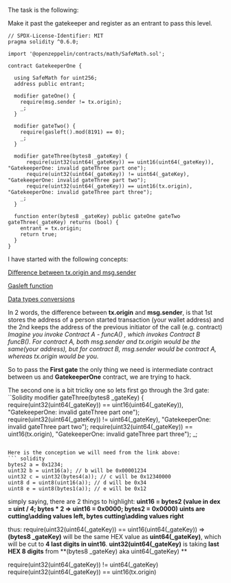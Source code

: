 
The task is the following:

Make it past the gatekeeper and register as an entrant to pass this level.

```solidity
// SPDX-License-Identifier: MIT
pragma solidity ^0.6.0;

import '@openzeppelin/contracts/math/SafeMath.sol';

contract GatekeeperOne {

  using SafeMath for uint256;
  address public entrant;

  modifier gateOne() {
    require(msg.sender != tx.origin);
    _;
  }

  modifier gateTwo() {
    require(gasleft().mod(8191) == 0);
    _;
  }

  modifier gateThree(bytes8 _gateKey) {
      require(uint32(uint64(_gateKey)) == uint16(uint64(_gateKey)), "GatekeeperOne: invalid gateThree part one");
      require(uint32(uint64(_gateKey)) != uint64(_gateKey), "GatekeeperOne: invalid gateThree part two");
      require(uint32(uint64(_gateKey)) == uint16(tx.origin), "GatekeeperOne: invalid gateThree part three");
    _;
  }

  function enter(bytes8 _gateKey) public gateOne gateTwo gateThree(_gateKey) returns (bool) {
    entrant = tx.origin;
    return true;
  }
}
```


I have started with the following concepts:

[Difference between tx.origin and msg.sender](https://ethereum.stackexchange.com/questions/1891/whats-the-difference-between-msg-sender-and-tx-origin)

[Gasleft function](https://docs.soliditylang.org/en/v0.8.3/units-and-global-variables.html#block-and-transaction-properties)

[Data types conversions](https://docs.soliditylang.org/en/v0.8.3/types.html#explicit-conversions)

In 2 words, the difference between **tx.origin** and **msg.sender**, is that 1st stores the address of a person started transaction (your wallet address) and the 2nd keeps the address of the previous initiator of the call (e.g. contract)
*Imagine you invoke Contract A - funcA() , which invokes Contract B funcB(). For contract A, both msg.sender and tx.origin would be the same(your address), but for contract B, msg.sender would be contract A, whereas tx.origin would be you.*

So to pass the **First gate** the only thing we need is intermediate contract between us and **GatekeeperOne** contract, we are trying to hack.

The second one is a bit triclky one so lets first go through the 3rd gate:
``Solidity
  modifier gateThree(bytes8 _gateKey) {
      require(uint32(uint64(_gateKey)) == uint16(uint64(_gateKey)), "GatekeeperOne: invalid gateThree part one");
      require(uint32(uint64(_gateKey)) != uint64(_gateKey), "GatekeeperOne: invalid gateThree part two");
      require(uint32(uint64(_gateKey)) == uint16(tx.origin), "GatekeeperOne: invalid gateThree part three");
    _;
```

Here is the conception we will need from the link above:
``` solidity
bytes2 a = 0x1234;
uint32 b = uint16(a); // b will be 0x00001234
uint32 c = uint32(bytes4(a)); // c will be 0x12340000
uint8 d = uint8(uint16(a)); // d will be 0x34
uint8 e = uint8(bytes1(a)); // e will be 0x12
```

simply saying, there are 2 things to highlight:
**uint16 = bytes2  (value in dex = uint / 4; bytes * 2 => uint16 = 0x0000; bytes2 = 0x0000)**
**uints are cutting\adding values left, bytes cutting\adding values right**

thus: 
  require(uint32(uint64(_gateKey)) == uint16(uint64(_gateKey)) => **(bytes8 _gateKey)** will be the same HEX value as **uint64(_gateKey)**, which will be cut to **4 last digits in uint16**. **uint32(uint64(_gateKey)** is taking **last HEX 8 digits** from  **(bytes8 _gateKey) aka uint64(_gateKey) ** 
  
  require(uint32(uint64(_gateKey)) != uint64(_gateKey)
  require(uint32(uint64(_gateKey)) == uint16(tx.origin)

